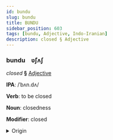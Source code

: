 ```yaml
---
id: bundu
slug: bundu
title: BUNDU
sidebar_position: 603
tags: [bundu, Adjective, Indo-Iranian]
description: closed § Adjective
---
```


### bundu&emsp;<span kind="abugida">ʋ̃ʃʌʃ</span>

*closed* **§** [Adjective](../../tags/Adjective)

**IPA**: /ˈbʌn.dʌ/

**Verb**: to be closed

**Noun**: closedness

**Modifier**: closed

<details>
    <summary>Origin</summary>
    Marathi बंद banda /bən.d̪ə/<br/>
    <em>Indo-Iranian Language Family</em>
</details>
